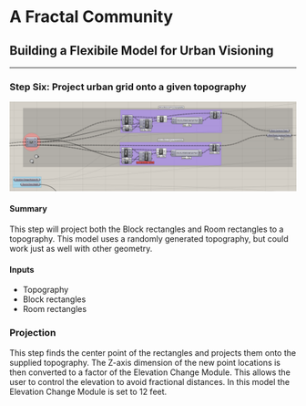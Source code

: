 # A Fractal Community
## Building a Flexibile Model for Urban Visioning
---

### Step Six: Project urban grid onto a given topography
![](images/6-topography.PNG)
#### Summary
This step will project both the Block rectangles and Room rectangles to a topography. This model uses a randomly generated topography, but could work just as well with other geometry.

#### Inputs
- Topography
- Block rectangles
- Room rectangles

### Projection

This step finds the center point of the rectangles and projects them onto the supplied topography. The Z-axis dimension of the new point locations is then converted to a factor of the Elevation Change Module. This allows the user to control the elevation to avoid fractional distances. In this model the Elevation Change Module is set to 12 feet.
